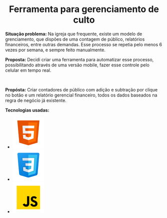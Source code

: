<h1 align="center">Ferramenta para gerenciamento de culto</h1>

<p>
<strong>Situação problema:</strong> Na igreja que frequente, existe um modelo de grenciamento, que dispões de uma contagem de público, relatórios financeiros, entre outras demandas. Esse processo se repetia pelo 
    menos 6 vezes por semana, e sempre feito manualmente. 

 <br>

<strong>Proposta:</strong> Decidi criar uma ferramenta para automatizar esse processo, possibilitando através de uma versão mobile, fazer esse controle pelo celular em tempo real.
</p>

<br>

<p>
<strong>Propósta:</strong> Criar contadores de público com adição e subtração por clique no botão e um relatório gerencial financeiro, todos os dados baseados na regra de negócio já existente.

<br>

<strong>Tecnologias usadas:</strong> 
<ul>
    <li><img src="image-1.png" alt="logo HTML"></li>
    <li><img src="image-2.png" alt="logo CSS"></li>
    <li><img src="image-3.png" alt="logo JS"></li>
</ul>
</p>
